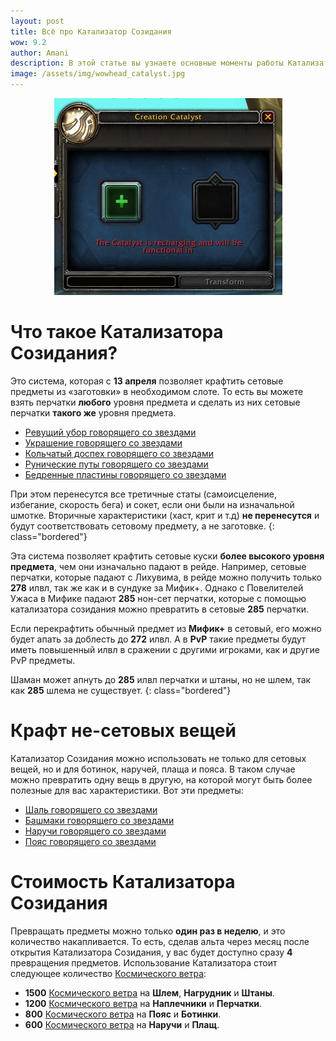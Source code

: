 ```yaml
---    
layout: post
title: Всё про Катализатор Созидания
wow: 9.2
author: Amani
description: В этой статье вы узнаете основные моменты работы Катализатора Созидания, который станет доступен 13 апреля.
image: /assets/img/wowhead_catalyst.jpg
---
```


<p align="center">
<img src="/assets/img/wowhead_catalyst.jpg" > 
</p>

# Что такое Катализатора Созидания?

Это система, которая с **13 апреля** позволяет крафтить сетовые предметы из «заготовки» в необходимом слоте. То есть вы можете взять перчатки **любого** уровня предмета и сделать из них сетовые перчатки **такого же** уровня предмета. 

* [Ревущий убор говорящего со звездами](https://ru.wowhead.com/item=188923)
* [Украшение говорящего со звездами](https://ru.wowhead.com/item=188920)
* [Кольчатый доспех говорящего со звездами](https://ru.wowhead.com/item=188922)
* [Рунические путы говорящего со звездами](https://ru.wowhead.com/item=188925)
* [Бедренные пластины говорящего со звездами](https://ru.wowhead.com/item=188924)

<!--more-->

При этом перенесутся все третичные статы (самоисцеление, избегание, скорость бега) и сокет, если они были на изначальной шмотке. Вторичные характеристики (хаст, крит и т.д) **не перенесутся** и будут соответствовать сетовому предмету, а не заготовке. 
{: class="bordered"}

Эта система позволяет крафтить сетовые куски **более высокого уровня предмета**, чем они изначально падают в рейде. Например, сетовые перчатки, которые падают с Лихувима, в рейде можно получить только **278** илвл, так же как и в сундуке за Мифик+. Однако с Повелителей Ужаса в Мифике падают **285** нон-сет перчатки, которые с помощью катализатора созидания можно превратить в сетовые **285** перчатки.

Если перекрафтить обычный предмет из **Мифик+** в сетовый, его можно будет апать за доблесть до **272** илвл. А в **PvP** такие предметы будут иметь повышенный илвл в сражении с другими игроками, как и другие PvP предметы.

Шаман может апнуть до **285** илвл перчатки и штаны, но не шлем, так как **285** шлема не существует.
{: class="bordered"}

# Крафт не-сетовых вещей

Катализатор Созидания можно использовать не только для сетовых вещей, но и для ботинок, наручей, плаща и пояса. В таком случае можно превратить одну вещь в другую, на которой могут быть более полезные для вас характеристики. Вот эти предметы:

* [Шаль говорящего со звездами](https://ru.wowhead.com/item=188927)
* [Башмаки говорящего со звездами](https://ru.wowhead.com/item=188926)
* [Наручи говорящего со звездами](https://ru.wowhead.com/item=188919)
* [Пояс говорящего со звездами](https://ru.wowhead.com/item=188921)

# Стоимость Катализатора Созидания 

Превращать предметы можно только **один раз в неделю**, и это количество накапливается. То есть, сделав альта через месяц после открытия Катализатора Созидания, у вас будет доступно сразу **4** превращения предметов. Использование Катализатора стоит следующее количество [Космического ветра](https://ru.wowhead.com/currency=2009/):

* **1500** [Космического ветра](https://ru.wowhead.com/currency=2009/) на **Шлем**, **Нагрудник** и **Штаны**.
* **1200** [Космического ветра](https://ru.wowhead.com/currency=2009/) на **Наплечники** и **Перчатки**.
* **800** [Космического ветра](https://ru.wowhead.com/currency=2009/) на **Пояс** и **Ботинки**.
* **600** [Космического ветра](https://ru.wowhead.com/currency=2009/) на **Наручи** и **Плащ**.
